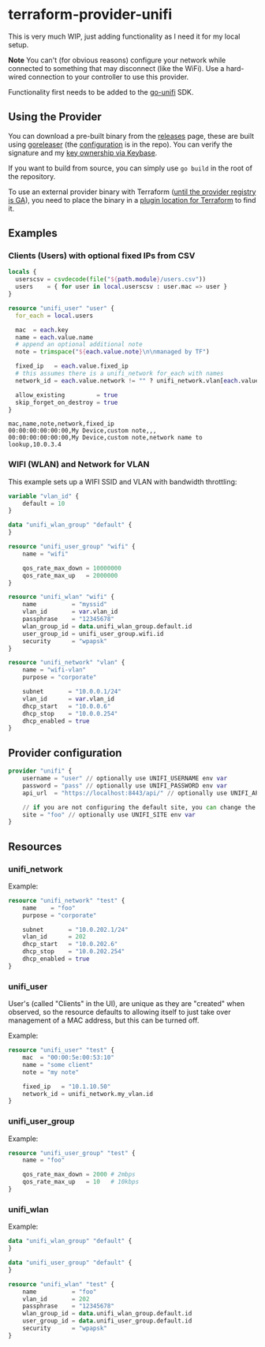 # terraform-provider-unifi

This is very much WIP, just adding functionality as I need it for my local setup.

**Note** You can't (for obvious reasons) configure your network while connected to something that may disconnect (like the WiFi). Use a hard-wired connection to your controller to use this provider.

Functionality first needs to be added to the [go-unifi](https://github.com/paultyng/go-unifi) SDK.

## Using the Provider

You can download a pre-built binary from the [releases](https://github.com/paultyng/terraform-provider-unifi/releases) page, these are built using [goreleaser](https://goreleaser.com/) (the [configuration](.goreleaser.yml) is in the repo). You can verify the signature and my [key ownership via Keybase](https://keybase.io/paultyng).

If you want to build from source, you can simply use `go build` in the root of the repository.

To use an external provider binary with Terraform ([until the provider registry is GA](https://www.hashicorp.com/blog/announcing-providers-in-the-new-terraform-registry/)), you need to place the binary in a [plugin location for Terraform](https://www.terraform.io/docs/configuration/providers.html#third-party-plugins) to find it.

## Examples

### Clients (Users) with optional fixed IPs from CSV

```terraform
locals {
  userscsv = csvdecode(file("${path.module}/users.csv"))
  users    = { for user in local.userscsv : user.mac => user }
}

resource "unifi_user" "user" {
  for_each = local.users

  mac  = each.key
  name = each.value.name
  # append an optional additional note
  note = trimspace("${each.value.note}\n\nmanaged by TF")

  fixed_ip   = each.value.fixed_ip
  # this assumes there is a unifi_network for_each with names
  network_id = each.value.network != "" ? unifi_network.vlan[each.value.network].id : ""

  allow_existing         = true
  skip_forget_on_destroy = true
}
```

```csv
mac,name,note,network,fixed_ip
00:00:00:00:00:00,My Device,custom note,,,
00:00:00:00:00:00,My Device,custom note,network name to lookup,10.0.3.4
```

### WIFI (WLAN) and Network for VLAN

This example sets up a WIFI SSID and VLAN with bandwidth throttling:

```terraform
variable "vlan_id" {
	default = 10
}

data "unifi_wlan_group" "default" {
}

resource "unifi_user_group" "wifi" {
	name = "wifi"

	qos_rate_max_down = 10000000
	qos_rate_max_up   = 2000000
}

resource "unifi_wlan" "wifi" {
	name          = "myssid"
	vlan_id       = var.vlan_id
	passphrase    = "12345678"
	wlan_group_id = data.unifi_wlan_group.default.id
	user_group_id = unifi_user_group.wifi.id
	security      = "wpapsk"
}

resource "unifi_network" "vlan" {
	name = "wifi-vlan"
	purpose = "corporate"

	subnet       = "10.0.0.1/24"
	vlan_id      = var.vlan_id
	dhcp_start   = "10.0.0.6"
	dhcp_stop    = "10.0.0.254"
	dhcp_enabled = true
}
```

## Provider configuration

```terraform
provider "unifi" {
	username = "user" // optionally use UNIFI_USERNAME env var
	password = "pass" // optionally use UNIFI_PASSWORD env var
	api_url  = "https://localhost:8443/api/" // optionally use UNIFI_API env var

	// if you are not configuring the default site, you can change the site
	site = "foo" // optionally use UNIFI_SITE env var
}
```

## Resources

### unifi_network

Example:

```terraform
resource "unifi_network" "test" {
	name    = "foo"
	purpose = "corporate"

	subnet       = "10.0.202.1/24"
	vlan_id      = 202
	dhcp_start   = "10.0.202.6"
	dhcp_stop    = "10.0.202.254"
	dhcp_enabled = true
}
```

### unifi_user

User's (called "Clients" in the UI), are unique as they are "created" when observed, so the resource defaults to allowing itself to just take over management of a MAC address, but this can be turned off.

Example:

```terraform
resource "unifi_user" "test" {
	mac  = "00:00:5e:00:53:10"
	name = "some client"
	note = "my note"

	fixed_ip   = "10.1.10.50"
	network_id = unifi_network.my_vlan.id
}
```

### unifi_user_group

Example:

```terraform
resource "unifi_user_group" "test" {
	name = "foo"

	qos_rate_max_down = 2000 # 2mbps
	qos_rate_max_up   = 10   # 10kbps
}
```

### unifi_wlan

Example:

```terraform
data "unifi_wlan_group" "default" {
}

data "unifi_user_group" "default" {
}

resource "unifi_wlan" "test" {
	name          = "foo"
	vlan_id       = 202
	passphrase    = "12345678"
	wlan_group_id = data.unifi_wlan_group.default.id
	user_group_id = data.unifi_user_group.default.id
	security      = "wpapsk"
}
```
